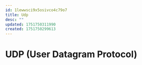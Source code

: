 ```yaml
---
id: 1lewwsci9x5osivco4c79o7
title: Udp
desc: ""
updated: 1751750311990
created: 1751750299613
---
```


# UDP (User Datagram Protocol)
